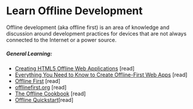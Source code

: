 # Learn Offline Development

Offline development (aka offline first) is an area of knowledge and discussion around development practices for devices that are not always connected to the Internet or a power source.

##### General Learning:

* [Creating HTML5 Offline Web Applications](http://apress.jensimmons.com/v5/pro-html5-programming/ch12.html)  [read]
* [Everything You Need to Know to Create Offline-First Web Apps](https://github.com/pazguille/offline-first) [read]
* [Offline First](http://www.webdirections.org/offlineworkshop/ibooksDraft.pdf) [read]
* [offlinefirst.org](http://offlinefirst.org) [read]
* [The Offline Cookbook](https://developers.google.com/web/fundamentals/instant-and-offline/offline-cookbook/) [read]
* [Offline Quickstart](https://developers.google.com/web/ilt/pwa/offline-quickstart)[read]





















 






